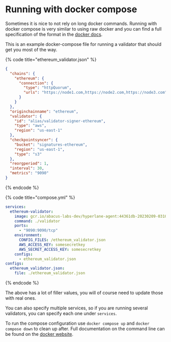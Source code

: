 # Running with docker compose

Sometimes it is nice to not rely on long docker commands. Running with docker compose is very similar to using raw docker and you can find a full specification of the format in the [docker docs](https://docs.docker.com/compose/compose-file/).

This is an example docker-compose file for running a validator that should get you most of the way.

{% code title="ethereum_validator.json" %}
```json
{
  "chains": {
    "ethereum": {
      "connection": {
        "type": "httpQuorum",
        "urls": "https://node1.com,https://node2.com,https://node3.com"
      }
    }
  },
  "originchainname": "ethereum",
  "validator": {
    "id": "alias/validator-signer-ethereum",
    "type": "aws",
    "region": "us-east-1"
  },
  "checkpointsyncer": {
    "bucket": "signatures-ethereum",
    "region": "us-east-1",
    "type": "s3"
  },
  "reorgperiod": 1,
  "interval": 30,
  "metrics": "9090"
}
```
{% endcode %}

{% code title="compose.yml" %}
```yaml
services:
  ethereum-validator:
    image: gcr.io/abacus-labs-dev/hyperlane-agent:44361db-20230209-031017
    command: ./validator
    ports:
      - "9090:9090/tcp"
    environment:
      CONFIG_FILES: /ethereum_validator.json
      AWS_ACCESS_KEY: somesecretkey
      AWS_SECRET_ACCESS_KEY: somesecretkey
    configs:
      - ethereum_validator.json
configs:
  ethereum_validator.json:
    file: ./ethereum_validator.json
```
{% endcode %}

The above has a lot of filler values, you will of course need to update those with real ones.

You can also specify multiple services, so if you are running several validators, you can specify each one under `services`.

To run the compose configuration use `docker compose up` and `docker compose down` to clean up after. Full documentation on the command line can be found on the [docker website](https://docs.docker.com/engine/reference/commandline/compose/).
